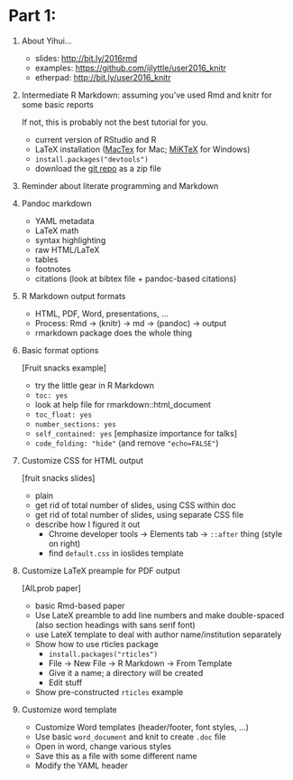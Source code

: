 # Part 1:

1. About Yihui...

   - slides: http://bit.ly/2016rmd
   - examples: https://github.com/ijlyttle/user2016_knitr
   - etherpad: http://bit.ly/user2016_knitr

2. Intermediate R Markdown: assuming you've used Rmd and knitr for
   some basic reports

   If not, this is probably not the best tutorial for you.

   - current version of RStudio and R
   - LaTeX installation ([MacTex](https://tug.org/mactex/) for Mac;
     [MiKTeX](http://miktex.org/download) for Windows)
   - `install.packages("devtools")`
   - download the [git repo](https://github.com/ijlyttle/user2016_knitr) as a zip file

3. Reminder about literate programming and Markdown

4. Pandoc markdown

   - YAML metadata
   - LaTeX math
   - syntax highlighting
   - raw HTML/LaTeX
   - tables
   - footnotes
   - citations (look at bibtex file + pandoc-based citations)

2. R Markdown output formats

   - HTML, PDF, Word, presentations, ...
   - Process: Rmd -> (knitr) -> md -> (pandoc) -> output
   - rmarkdown package does the whole thing

3. Basic format options

   [Fruit snacks example]

   - try the little gear in R Markdown
   - `toc: yes`
   - look at help file for rmarkdown::html_document
   - `toc_float: yes`
   - `number_sections: yes`
   - `self_contained: yes` [emphasize importance for talks]
   - `code_folding: "hide"` (and remove `"echo=FALSE"`)

4. Customize CSS for HTML output

   [fruit snacks slides]

   - plain
   - get rid of total number of slides, using CSS within doc
   - get rid of total number of slides, using separate CSS file
   - describe how I figured it out
     - Chrome developer tools -> Elements tab -> `::after` thing
       (style on right)
     - find `default.css` in ioslides template

5. Customize LaTeX preample for PDF output

   [AILprob paper]

   - basic Rmd-based paper
   - Use LateX preamble to add line numbers and make double-spaced
     (also section headings with sans serif font)
   - use LateX template to deal with author name/institution separately
   - Show how to use rticles package
     - `install.packages("rticles")`
     - File → New File → R Markdown → From Template
     - Give it a name; a directory will be created
     - Edit stuff
   - Show pre-constructed `rticles` example

7. Customize word template

   - Customize Word templates (header/footer, font styles, ...)
   - Use basic `word_document` and knit to create `.doc` file
   - Open in word, change various styles
   - Save this as a file with some different name
   - Modify the YAML header
